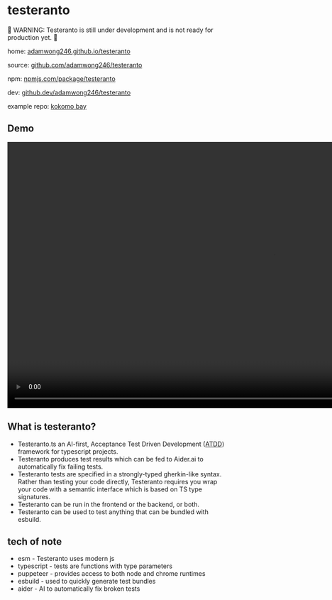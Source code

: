 # testeranto

🚧 WARNING: Testeranto is still under development and is not ready for production yet. 🚧

home: [adamwong246.github.io/testeranto](https://adamwong246.github.io/testeranto/)

source: [github.com/adamwong246/testeranto](https://github.com/adamwong246/testeranto)

npm: [npmjs.com/package/testeranto](https://www.npmjs.com/package/testeranto)

dev: [github.dev/adamwong246/testeranto](https://github.dev/adamwong246/testeranto)

example repo: [kokomo bay](https://github.com/ChromaPDX/kokomoBay)

## Demo

<video src="[demo.mov](https://github.com/adamwong246/testeranto/raw/refs/heads/master/demo.mov)" width="1200" height="600" controls></video>

## What is testeranto?

- Testeranto.ts an AI-first, Acceptance Test Driven Development ([ATDD](https://en.wikipedia.org/wiki/Acceptance_test-driven_development)) framework for typescript projects.
- Testeranto produces test results which can be fed to Aider.ai to automatically fix failing tests.
- Testeranto tests are specified in a strongly-typed gherkin-like syntax. Rather than testing your code directly, Testeranto requires you wrap your code with a semantic interface which is based on TS type signatures.
- Testeranto can be run in the frontend or the backend, or both.
- Testeranto can be used to test anything that can be bundled with esbuild.

## tech of note

- esm - Testeranto uses modern js
- typescript - tests are functions with type parameters
- puppeteer - provides access to both node and chrome runtimes
- esbuild - used to quickly generate test bundles
- aider - AI to automatically fix broken tests
